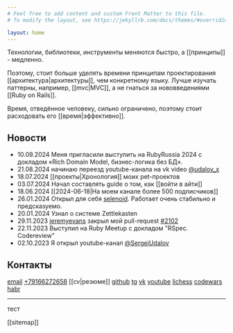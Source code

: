 ```yaml
---
# Feel free to add content and custom Front Matter to this file.
# To modify the layout, see https://jekyllrb.com/docs/themes/#overriding-theme-defaults

layout: home
---
```


Технологии, библиотеки, инструменты меняются быстро, а [[принципы]] - медленно.


Поэтому, стоит больше уделять времени принципам проектирования [[архитектура|архитектуры]], чем конкретному языку. Лучше изучать паттерны, например, [[mvc|MVC]], а не гнаться за нововведениями [[Ruby on Rails]]. 

Время, отведённое человеку, сильно ограничено, поэтому стоит расходовать его [[время|эффективно]]. 

## Новости
* 10.09.2024 Меня пригласили выступить на RubyRussia 2024 с докладом «Rich Domain Model, бизнес-логика без БД».
* 21.08.2024 начинаю переезд youtube-канала на vk video [@udalov_x](https://vk.com/video/@udalov_x)
* 18.07.2024 [[проекты|Хронология]] моих pet-проектов
* 03.07.2024 Начал составлять guide о том, как [[войти в айти]]
* 18.06.2024 [[2024-06-18|На моем канале более 500 подписчиков]]
* 26.01.2024 Открыл для себя [selenoid](https://github.com/aerokube/selenoid). Работает очень стабильно и предсказуемо.
* 20.01.2024 Узнал о системе Zettlekasten
* 29.11.2023 [jeremyevans](https://github.com/jeremyevans) закрыл мой pull-request [#2102](https://github.com/jeremyevans/sequel/pull/2102)
* 22.11.2023 Выступил на Ruby Meetup с докладом "RSpec. Codereview"
* 02.10.2023 Я открыл youtube-канал [@SergeiUdalov](https://www.youtube.com/@SergeiUdalov)


## Контакты
[email](mailto:udalov.x@mail.ru) 
 <a href="tel://+79166272658">+79166272658</a> 
 [[cv|резюме]]
 [github](https://github.com/sergio-fry)
 [tg](https://t.me/SergeiUdalov)
 [vk](https://vk.com/sergeiudalov)
 [youtube](https://www.youtube.com/@SergeiUdalov)
 [lichess](https://lichess.org/@/SergeiUdalov)
 [codewars](https://www.codewars.com/users/sergio-fry)
 [habr](https://habr.com/ru/users/SergeiUdalov/)

------
тест

[[sitemap]]
